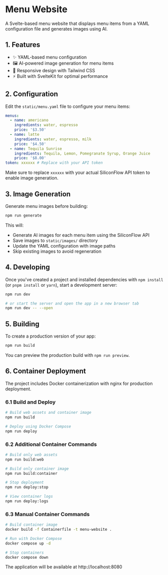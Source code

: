 # Menu Website

A Svelte-based menu website that displays menu items from a YAML configuration file and generates images using AI.

## 1. Features

- ✨ YAML-based menu configuration
- 🖼️ AI-powered image generation for menu items
- 📱 Responsive design with Tailwind CSS
- ⚡ Built with SvelteKit for optimal performance

## 2. Configuration

Edit the `static/menu.yaml` file to configure your menu items:

```yaml
menus:
  - name: americano
    ingredients: water, espresso
    price: '$3.50'
  - name: latte
    ingredients: water, espresso, milk
    price: '$4.50'
  - name: Tequila Sunrise
    ingredients: Tequila, Lemon, Pomegranate Syrup, Orange Juice
    price: '$8.00'
token: xxxxxx # Replace with your API token
```

Make sure to replace `xxxxxx` with your actual SiliconFlow API token to enable image generation.

## 3. Image Generation

Generate menu images before building:

```bash
npm run generate
```

This will:

- Generate AI images for each menu item using the SiliconFlow API
- Save images to `static/images/` directory
- Update the YAML configuration with image paths
- Skip existing images to avoid regeneration

## 4. Developing

Once you've created a project and installed dependencies with `npm install` (or `pnpm install` or `yarn`), start a development server:

```bash
npm run dev

# or start the server and open the app in a new browser tab
npm run dev -- --open
```

## 5. Building

To create a production version of your app:

```bash
npm run build
```

You can preview the production build with `npm run preview`.

## 6. Container Deployment

The project includes Docker containerization with nginx for production deployment.

### 6.1 Build and Deploy

```bash
# Build web assets and container image
npm run build

# Deploy using Docker Compose
npm run deploy
```

### 6.2 Additional Container Commands

```bash
# Build only web assets
npm run build:web

# Build only container image
npm run build:container

# Stop deployment
npm run deploy:stop

# View container logs
npm run deploy:logs
```

### 6.3 Manual Container Commands

```bash
# Build container image
docker build -f Containerfile -t menu-website .

# Run with Docker Compose
docker compose up -d

# Stop containers
docker compose down
```

The application will be available at http://localhost:8080
